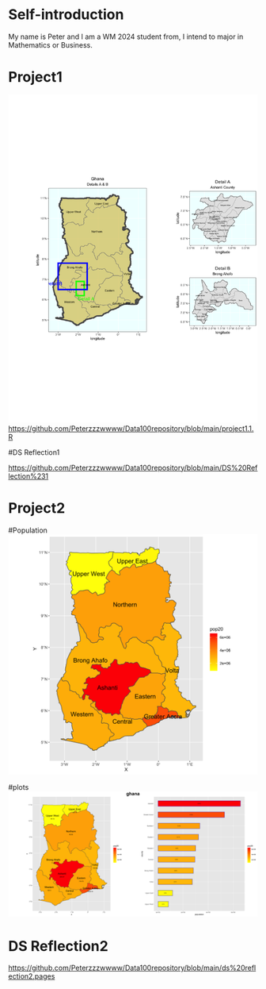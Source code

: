 # Self-introduction

My name is Peter and I am a WM 2024 student from, I intend to major in Mathematics or Business.



# Project1
![](details.png)
https://github.com/Peterzzzwwww/Data100repository/blob/main/project1.1.R

#DS Reflection1


https://github.com/Peterzzzwwww/Data100repository/blob/main/DS%20Reflection%231

# Project2

#Population
![](lbr_pop19.png)

#plots
![](Ghana.png)

# DS Reflection2
https://github.com/Peterzzzwwww/Data100repository/blob/main/ds%20reflection2.pages
